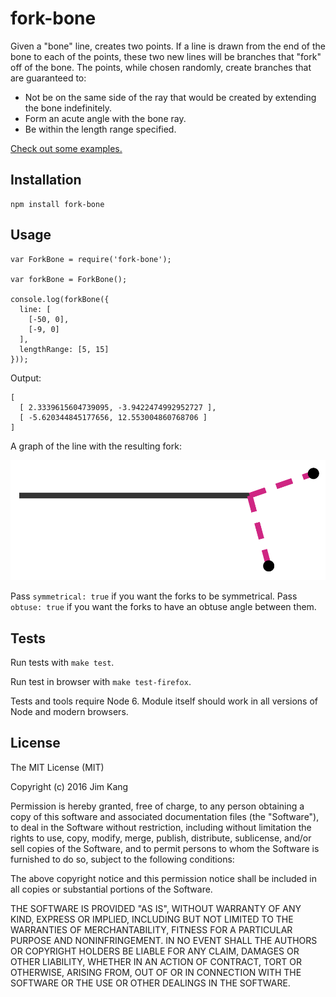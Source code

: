 fork-bone
==================

Given a "bone" line, creates two points. If a line is drawn from the end of the bone to each of the points, these two new lines will be branches that "fork" off of the bone. The points, while chosen randomly, create branches that are guaranteed to:

- Not be on the same side of the ray that would be created by extending the bone indefinitely.
- Form an acute angle with the bone ray.
- Be within the length range specified.

[Check out some examples.](http://jimkang.com/fork-bone)

Installation
------------

    npm install fork-bone

Usage
-----

    var ForkBone = require('fork-bone');

    var forkBone = ForkBone();
    
    console.log(forkBone({
      line: [
        [-50, 0],
        [-9, 0]
      ],
      lengthRange: [5, 15]
    }));

Output:

    [
      [ 2.3339615604739095, -3.9422474992952727 ],
      [ -5.620344845177656, 12.553004860768706 ]
    ]

A graph of the line with the resulting fork:

![Example graph](https://raw.githubusercontent.com/jimkang/fork-bone/gh-pages/meta/example-case.png)

Pass `symmetrical: true` if you want the forks to be symmetrical.
Pass `obtuse: true` if you want the forks to have an obtuse angle between them.

Tests
-----

Run tests with `make test`.

Run test in browser with `make test-firefox`.

Tests and tools require Node 6. Module itself should work in all versions of Node and modern browsers.

License
-------

The MIT License (MIT)

Copyright (c) 2016 Jim Kang

Permission is hereby granted, free of charge, to any person obtaining a copy
of this software and associated documentation files (the "Software"), to deal
in the Software without restriction, including without limitation the rights
to use, copy, modify, merge, publish, distribute, sublicense, and/or sell
copies of the Software, and to permit persons to whom the Software is
furnished to do so, subject to the following conditions:

The above copyright notice and this permission notice shall be included in
all copies or substantial portions of the Software.

THE SOFTWARE IS PROVIDED "AS IS", WITHOUT WARRANTY OF ANY KIND, EXPRESS OR
IMPLIED, INCLUDING BUT NOT LIMITED TO THE WARRANTIES OF MERCHANTABILITY,
FITNESS FOR A PARTICULAR PURPOSE AND NONINFRINGEMENT. IN NO EVENT SHALL THE
AUTHORS OR COPYRIGHT HOLDERS BE LIABLE FOR ANY CLAIM, DAMAGES OR OTHER
LIABILITY, WHETHER IN AN ACTION OF CONTRACT, TORT OR OTHERWISE, ARISING FROM,
OUT OF OR IN CONNECTION WITH THE SOFTWARE OR THE USE OR OTHER DEALINGS IN
THE SOFTWARE.
